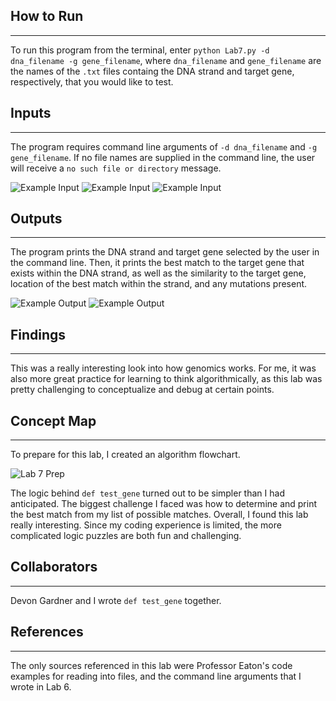 ## How to Run
-----
To run this program from the terminal, enter `python Lab7.py -d dna_filename -g gene_filename`, where `dna_filename` and `gene_filename` are the names of the `.txt` files containg the DNA strand and target gene, respectively, that you would like to test.

## Inputs
-----
The program requires command line arguments of `-d dna_filename` and `-g gene_filename`. If no file names are supplied in the command line, the user will receive a `no such file or directory` message.

![Example Input](https://i.imgur.com/lL0pykd.png)
![Example Input](https://i.imgur.com/EQtfRMa.png)
![Example Input](https://i.imgur.com/RBZfNY6.png)

## Outputs
-----
The program prints the DNA strand and target gene selected by the user in the command line. Then, it prints the best match to the target gene that exists within the DNA strand, as well as the similarity to the target gene, location of the best match within the strand, and any mutations present.

![Example Output](https://i.imgur.com/n2FpvGX.png)
![Example Output](https://i.imgur.com/ST1Lgqw.png)

## Findings
-----

This was a really interesting look into how genomics works. For me, it was also more great practice for learning to think algorithmically, as this lab was pretty challenging to conceptualize and debug at certain points.


## Concept Map
-----

To prepare for this lab, I created an algorithm flowchart.

![Lab 7 Prep](https://i.imgur.com/lNLA9lc.png)

The logic behind `def test_gene` turned out to be simpler than I had anticipated. The biggest challenge I faced was how to determine and print the best match from my list of possible matches. Overall, I found this lab really interesting. Since my coding experience is limited, the more complicated logic puzzles are both fun and challenging.

## Collaborators
-----

Devon Gardner and I wrote `def test_gene` together.

## References
-----

The only sources referenced in this lab were Professor Eaton's code examples for reading into files, and the command line arguments that I wrote in Lab 6.